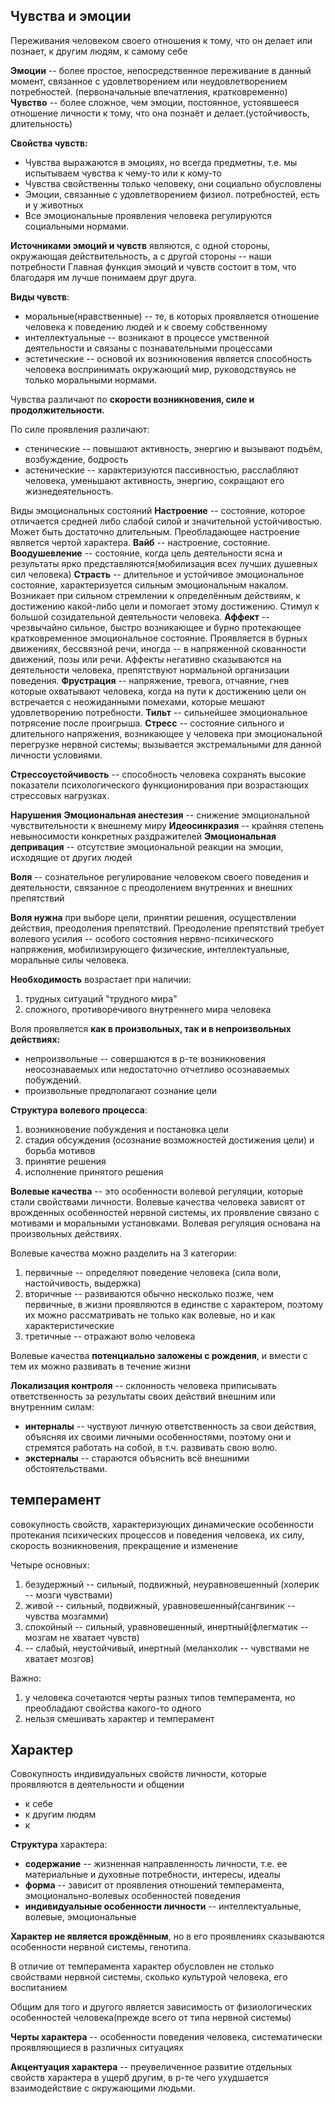 ## Чувства и эмоции
Переживания человеком своего отношения к тому, что он делает или познает, к другим людям, к самому себе

**Эмоции** -- более простое, непосредственное переживание в данный момент, связанное с удовлетворением или неудовлетворением потребностей.
(первоначальные впечатления, кратковременно)
**Чувство** -- более сложное, чем эмоции, постоянное, устоявшееся отношение личности к тому, что она познаёт и делает.(устойчивость, длительность)

**Свойства чувств:**
- Чувства выражаются в эмоциях, но всегда предметны, т.е. мы испытываем чувства к чему-то или к кому-то
- Чувства свойственны только человеку, они социально обусловлены
- Эмоции, связанные с удовлетворением физиол. потребностей, есть и у животных
- Все эмоциональные проявления человека регулируются социальными нормами.

**Источниками эмоций и чувств**  являются, с одной стороны, окружающая действительность, а с другой стороны -- наши потребности
Главная функция эмоций и чувств состоит в том, что благодаря им лучше понимаем друг друга.


**Виды чувств**:
- моральные(нравственные) -- те, в которых проявляется отношение человека к поведению людей и к своему собственному
- интеллектуальные -- возникают в процессе умственной деятельности и связаны с познавательными процессами
- эстетические -- основой их возникновения является способность человека воспринимать окружающий мир, руководствуясь не только моральными нормами.

Чувства различают по **скорости возникновения, силе и продолжительности.**

По силе проявления различают:
- стенические -- повышают активность, энергию и вызывают подъём, возбуждение, бодрость
- астенические -- характеризуются пассивностью, расслабляют человека, уменьшают активность, энергию, сокращают его жизнедеятельность.

Виды эмоциональных состояний
**Настроение** -- состояние, которое отличается средней либо слабой силой и значительной устойчивостью. Может быть достаточно длительным. 
Преобладающее настроение является чертой характера.
**Вайб** -- настроение, состояние. 
**Воодушевление** -- состояние, когда цель  деятельности ясна и результаты ярко представляются(мобилизация всех лучших душевных сил человека)
**Страсть** -- длительное и устойчивое эмоциональное состояние, характеризуется сильным эмоциональным накалом. Возникает при сильном стремлении 
к определённым действиям, к достижению какой-либо цели и помогает этому достижению. Стимул к большой созидательной деятельности человека.
**Аффект** -- чрезвычайно сильное, быстро возникающее и бурно протекающее кратковременное эмоциональное состояние. Проявляется в бурных движениях,
 бессвязной речи, иногда -- в напряженной скованности движений, позы или речи. Аффекты негативно сказываются на деятельности человека, 
 препятствуют нормальной организации поведения. 
**Фрустрация** -- напряжение, тревога, отчаяние, гнев которые охватывают человека, когда на пути к достижению цели он встречается с 
неожиданными помехами, которые мешают удовлетворению потребности.
**Тильт** -- сильнейшее эмоциональное потрясение после проигрыша.
**Стресс** -- состояние сильного и длительного напряжения, возникающее у человека при эмоциональной перегрузке нервной системы;
 вызывается экстремальными для данной личности условиями. 

**Стрессоустойчивость** -- способность человека сохранять высокие показатели психологического функционирования при 
возрастающих стрессовых нагрузках.

**Нарушения**
**Эмоциональная анестезия** -- снижение эмоциональной чувствительности к внешнему миру
**Идеосинкразия** -- крайняя степень невыносимости конкретных раздражителей
**Эмоциональная депривация** -- отсутствие эмоциональной реакции на эмоции, исходящие от других людей

**Воля** -- сознательное регулирование человеком своего поведения и деятельности, связанное с преодолением внутренних и внешних препятствий

**Воля нужна** при выборе цели, принятии решения, осуществлении действия, преодоления препятствий.
 Преодоление препятствий требует волевого усилия -- особого состояния нервно-психического напряжения, мобилизирующего физические, 
 интеллектуальные, моральные силы человека.

**Необходимость** возрастает при наличии:
1) трудных ситуаций "трудного мира"
2) сложного, противоречивого внутреннего мира человека

Воля проявляется **как в произвольных, так и в непроизвольных действиях:**
- непроизвольные -- совершаются в р-те возникновения неосознаваемых или недостаточно отчетливо осознаваемых побуждений.
- произвольные предполагают сознание цели

**Структура волевого процесса**:
1) возникновение побуждения и постановка цели
2) стадия обсуждения (осознание возможностей достижения цели) и борьба мотивов
3) принятие решения
4) исполнение принятого решения

**Волевые качества** -- это особенности волевой регуляции, которые стали свойствами личности.
Волевые качества человека зависят от врожденных особенностей нервной системы, их проявление связано с мотивами и моральными установками. 
Волевая регуляция основана на произвольных действиях.

Волевые качества можно разделить на 3 категории:
1) первичные -- определяют поведение человека (сила воли, настойчивость, выдержка)
2) вторичные -- развиваются обычно несколько позже, чем первичные, в жизни проявляются в единстве с характером, поэтому их можно 
рассматривать не только как волевые, но и как характеристические
3) третичные -- отражают волю человека

Волевые качества **потенциально заложены с рождения**, и вмести с тем их можно развивать в течение жизни

**Локализация контроля** -- склонность человека приписывать ответственность за результаты своих действий внешним или внутренним силам:
- **интерналы** -- чуствуют личную ответственность за свои действия, объясняя их своими личными особенностями, поэтому они и стремятся 
работать на собой, в т.ч. развивать свою волю.
- **экстерналы** -- стараются объяснить всё внешними обстоятельствами. 

## темперамент
совокупность свойств, характеризующих динамические особенности протекания психических процессов и поведения человека, их силу, скорость 
возникновения, прекращение и изменение

Четыре основных:
1) безудержный -- сильный, подвижный, неуравновешенный (холерик -- мозги чувствами)
2) живой -- сильный, подвижный, уравновешенный(сангвиник -- чувства мозгамми)
3) спокойный -- сильный, уравновешенный, инертный(флегматик -- мозгам не хватает чувств)
4) -- слабый, неустойчивый, инертный (меланхолик -- чувствами не хватает мозгов)

Важно:
1) у человека сочетаются черты разных типов темперамента, но преобладают свойства какого-то одного
2) нельзя смешивать характер и темперамент

## Характер
Совокупность индивидуальных свойств личности, которые проявляются в деятельности и общении

- к себе
- к другим людям
- к

**Структура** характера:
- **содержание** -- жизненная направленность личности, т.е. ее материальные и духовные потребности, интересы, идеалы
- **форма** -- зависит от проявления отношений темперамента, эмоционально-волевых особенностей поведения
- **индивидуальные особенности личности** -- интеллектуальные, волевые, эмоциональные

**Характер не является врождённым**, но в его проявлениях сказываются особенности нервной системы, генотипа.

В отличие от темперамента характер обусловлен не столько свойствами нервной системы, сколько культурой человека, его воспитанием

Общим для того и другого является зависимость от физиологических особенностей человека(прежде всего от типа нервной системы)

**Черты характера** -- особенности поведения человека, систематически проявляющиеся в различных ситуациях

**Акцентуация характера** -- преувеличенное развитие отдельных свойств характера в ущерб другим, в р-те чего ухудшается взаимодействие 
с окружающими людьми.
